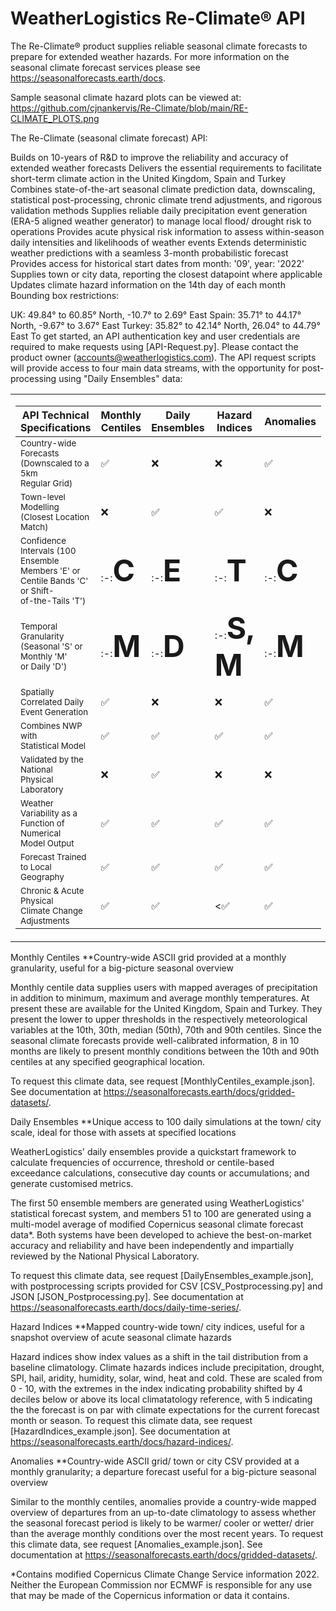 # WeatherLogistics Re-Climate® API

The Re-Climate® product supplies reliable seasonal climate forecasts to prepare for extended weather hazards. For more information on the seasonal climate forecast services please see https://seasonalforecasts.earth/docs.

Sample seasonal climate hazard plots can be viewed at: https://github.com/cjnankervis/Re-Climate/blob/main/RE-CLIMATE_PLOTS.png

The Re-Climate (seasonal climate forecast) API:

Builds on 10-years of R&D to improve the reliability and accuracy of extended weather forecasts
Delivers the essential requirements to facilitate short-term climate action in the United Kingdom, Spain and Turkey
Combines state-of-the-art seasonal climate prediction data, downscaling, statistical post-processing, chronic climate trend adjustments, and rigorous validation methods
Supplies reliable daily precipitation event generation (ERA-5 aligned weather generator) to manage local flood/ drought risk to operations
Provides acute physical risk information to assess within-season daily intensities and likelihoods of weather events
Extends deterministic weather predictions with a seamless 3-month probabilistic forecast
Provides access for historical start dates from month: '09', year: '2022'
Supplies town or city data, reporting the closest datapoint where applicable
Updates climate hazard information on the 14th day of each month
Bounding box restrictions:

UK: 49.84° to 60.85° North, -10.7° to 2.69° East
Spain: 35.71° to 44.17° North, -9.67° to 3.67° East
Turkey: 35.82° to 42.14° North, 26.04° to 44.79° East
To get started, an API authentication key and user credentials are required to make requests using [API-Request.py]. Please contact the product owner (accounts@weatherlogistics.com). The API request scripts will provide access to four main data streams, with the opportunity for post-processing using "Daily Ensembles" data:

<table>
  <tr><center><td width="50%">

|API Technical<br />Specifications | Monthly<br /> Centiles | Daily<br /> Ensembles | Hazard<br /> Indices | Anomalies |
| ------------- | ------------- | ------------- | ------------- | ------------- |
| <sub>Country-wide Forecasts<br /> (Downscaled to a 5km<br /> Regular Grid)</sub> | :white_check_mark: | :x: | :x: | :white_check_mark: |
| <sub>Town-level Modelling<br /> (Closest Location Match)</sub> | :x: | :white_check_mark: | :white_check_mark: | :x: |
| <sub>Confidence Intervals (100<br /> Ensemble Members  'E' or<br /> Centile Bands 'C' or Shift-<br />of-the-Tails 'T')</sub> | :-:<font size="20"><b>C</b></font> | :-:<font size="20"><b>E</b></font> | :-:<font size="20"><b>T</b></font> | :-:<font size="20"><b>C</b></font> |
| <sub>Temporal Granularity<br /> (Seasonal 'S' or Monthly 'M'<br /> or Daily 'D')</sub> | :-:<font size="20"><b>M</b></font> | :-:<font size="20"><b>D</b></font> | :-:<font size="20"><b>S, M</b></font> | :-:<font size="20"><b>M</b></font> |
| <sub>Spatially Correlated Daily<br /> Event Generation</sub> | :white_check_mark: | :x: | :x: | :white_check_mark: |
| <sub>Combines NWP with<br /> Statistical Model</sub> | :white_check_mark: | :white_check_mark: | :white_check_mark: | :white_check_mark: |
| <sub>Validated by the National<br /> Physical Laboratory</sub> | :x: | :white_check_mark: | :x: | :x: |
| <sub>Weather Variability as a<br /> Function of Numerical<br /> Model Output</sub> | :white_check_mark: | :white_check_mark: | :white_check_mark: | :white_check_mark: |
| <sub>Forecast Trained<br /> to Local Geography</sub> | :white_check_mark: | :white_check_mark: | :white_check_mark: | :white_check_mark: | :white_check_mark: |
| <sub>Chronic & Acute Physical<br /> Climate Change<br /> Adjustments</sub> | :white_check_mark: | :white_check_mark: | <:white_check_mark: | :white_check_mark: |

  </td></center></tr>
</table>

Monthly Centiles
**Country-wide ASCII grid provided at a monthly granularity, useful for a big-picture seasonal overview

Monthly centile data supplies users with mapped averages of precipitation in addition to minimum, maximum and average monthly temperatures. At present these are available for the United Kingdom, Spain and Turkey. They present the lower to upper thresholds in the respectively meteorological variables at the 10th, 30th, median (50th), 70th and 90th centiles. Since the seasonal climate forecasts provide well-calibrated information, 8 in 10 months are likely to present monthly conditions between the 10th and 90th centiles at any specified geographical location.

To request this climate data, see request [MonthlyCentiles_example.json]. See documentation at https://seasonalforecasts.earth/docs/gridded-datasets/.

Daily Ensembles
**Unique access to 100 daily simulations at the town/ city scale, ideal for those with assets at specified locations

WeatherLogistics' daily ensembles provide a quickstart framework to calculate frequencies of occurrence, threshold or centile-based exceedance calculations, consecutive day counts or accumulations; and generate customised metrics.

The first 50 ensemble members are generated using WeatherLogistics' statistical forecast system, and members 51 to 100 are generated using a multi-model average of modified Copernicus seasonal climate forecast data*. Both systems have been developed to achieve the best-on-market accuracy and reliability and have been independently and impartially reviewed by the National Physical Laboratory.

To request this climate data, see request [DailyEnsembles_example.json], with postprocessing scripts provided for CSV [CSV_Postprocessing.py] and JSON [JSON_Postprocessing.py]. See documentation at https://seasonalforecasts.earth/docs/daily-time-series/.

Hazard Indices
**Mapped country-wide town/ city indices, useful for a snapshot overview of acute seasonal climate hazards

Hazard indices show index values as a shift in the tail distribution from a baseline climatology. Climate hazards indices include precipitation, drought, SPI, hail, aridity, humidity, solar, wind, heat and cold. These are scaled from 0 - 10, with the extremes in the index indicating probability shifted by 4 deciles below or above its local climatatology reference, with 5 indicating the the forecast is on par with climate expectations for the current forecast month or season. To request this climate data, see request [HazardIndices_example.json]. See documentation at https://seasonalforecasts.earth/docs/hazard-indices/.

Anomalies
**Country-wide ASCII grid/ town or city CSV provided at a monthly granularity; a departure forecast useful for a big-picture seasonal overview

Similar to the monthly centiles, anomalies provide a country-wide mapped overview of departures from an up-to-date climatology to assess whether the seasonal forecast period is likely to be warmer/ cooler or wetter/ drier than the average monthly conditions over the most recent years. To request this climate data, see request [Anomalies_example.json]. See documentation at https://seasonalforecasts.earth/docs/gridded-datasets/.

*Contains modified Copernicus Climate Change Service information 2022. Neither the European Commission nor ECMWF is responsible for any use that may be made of the Copernicus information or data it contains.
